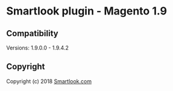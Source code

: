 # Smartlook plugin - Magento 1.9

## Compatibility

Versions: 1.9.0.0 - 1.9.4.2

## Copyright

Copyright (c) 2018 [Smartlook.com](https://www.smartlook.com/)
